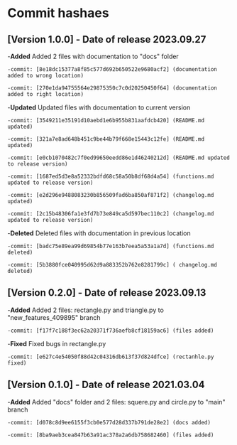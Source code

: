 # Commit hashaes
## [Version 1.0.0] - Date of release 2023.09.27

-**Added** Added 2 files with documentation to "docs" folder

    -commit: [8e18dc15377a8f85c577d692b650522e9680acf2] (documentation added to wrong location)
  
    -commit: [270e1da94755564e29875350c7c0d20250450f64] (documentation added to right location)
    
-**Updated** Updated files with documentation to current version

    -commit: [3549211e35191d10aebd1e6b955b831aafdcb420] (README.md updated)
  
    -commit: [321a7e8ad648b451c9be44b79f668e15443c12fe] (README.md updated)
  
    -commit: [e0cb1070482c7f0ed99650eedd86e1d46240212d] (README.md updated to release version)
  
    -commit: [1687ed5d3e8a52332bdfd68c58a50b8df68d4a54] (functions.md updated to release version)

    -commit: [e2d296e9488083230b856509fad6ba850af871f2] (changelog.md updated)

    -commit: [2c15b48306fa1e3fd7b73e849ca5d597bec110c2] (changelog.md updated to release version)
    
-**Deleted** Deleted files with documentation in previous location

    -commit: [badc75e89ea99d69854b77e163b7eea5a53a1a7d] (functions.md deleted)
  
    -commit: [5b3880fce040995d62d9a883352b762e8281799c] ( changelog.md deleted)
    
## [Version 0.2.0] - Date of release 2023.09.13

-**Added** Added 2 files: rectangle.py and triangle.py to "new_features_409895" branch

    -commit: [f17f7c188f3ec62a20371f736aefb8cf18159ac6] (files added)

-**Fixed** Fixed bugs in rectangle.py

    -commit: [e627c4e54050f88d42c04316db613f37d824dfce] (rectanhle.py fixed)
    
## [Version 0.1.0] - Date of release 2021.03.04

-**Added** Added "docs" folder and 2 files: squere.py and circle.py to "main" branch

    -commit: [d078c8d9ee6155f3cb0e577d28d337b791de28e2] (docs added)
  
    -commit: [8ba9aeb3cea847b63a91ac378a2a6db758682460] (files added)
